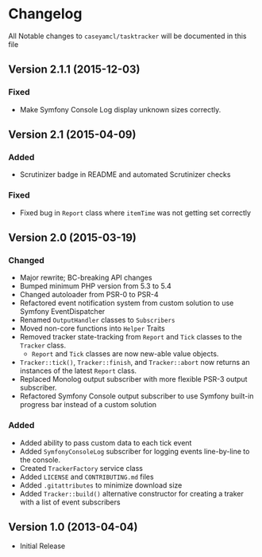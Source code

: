 # Changelog

All Notable changes to `caseyamcl/tasktracker` will be documented in this file

## Version 2.1.1 (2015-12-03)

### Fixed

- Make Symfony Console Log display unknown sizes correctly.

## Version 2.1 (2015-04-09)

### Added

- Scrutinizer badge in README and automated Scrutinizer checks

### Fixed

- Fixed bug in `Report` class where `itemTime` was not getting set correctly

## Version 2.0 (2015-03-19)

### Changed

- Major rewrite; BC-breaking API changes
- Bumped minimum PHP version from 5.3 to 5.4
- Changed autoloader from PSR-0 to PSR-4
- Refactored event notification system from custom solution to use Symfony EventDispatcher
- Renamed `OutputHandler` classes to `Subscribers`
- Moved non-core functions into `Helper` Traits
- Removed tracker state-tracking from `Report` and `Tick` classes to the `Tracker` class.
  - `Report` and `Tick` classes are now new-able value objects.
- `Tracker::tick()`, `Tracker::finish`, and `Tracker::abort` now returns an instances of the latest `Report` class.
- Replaced Monolog output subscriber with more flexible PSR-3 output subscriber.
- Refactored Symfony Console output subscriber to use Symfony built-in progress bar instead of a custom solution

### Added

- Added ability to pass custom data to each tick event
- Added `SymfonyConsoleLog` subscriber for logging events line-by-line to the console.
- Created `TrackerFactory` service class
- Added `LICENSE` and `CONTRIBUTING.md` files
- Added `.gitattributes` to minimize download size
- Added `Tracker::build()` alternative constructor for creating a traker with a list of event subscribers

## Version 1.0 (2013-04-04)

- Initial Release
